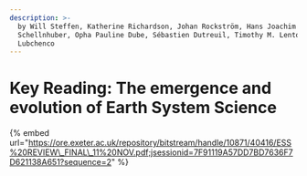 ```yaml
---
description: >-
  by Will Steffen, Katherine Richardson, Johan Rockström, Hans Joachim
  Schellnhuber, Opha Pauline Dube, Sébastien Dutreuil, Timothy M. Lenton & Jane
  Lubchenco
---
```


# Key Reading: The emergence and evolution of Earth System Science

{% embed url="https://ore.exeter.ac.uk/repository/bitstream/handle/10871/40416/ESS%20REVIEW\_FINAL\_11%20NOV.pdf;jsessionid=7F91119A57DD7BD7636F7D621138A651?sequence=2" %}



